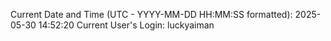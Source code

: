 Current Date and Time (UTC - YYYY-MM-DD HH:MM:SS formatted): 2025-05-30 14:52:20
Current User's Login: luckyaiman
